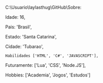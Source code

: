   C:\Usuario\laylasthug\GitHub\Sobre:

   Idade: 16,

   Pais: 'Brasil',

   Estado: 'Santa Catarina',

   Cidade: 'Tubarao', 
                
    Habilidades ['HTML', 'C#', 'JAVASCRIPT'],

   Futuramente: ['Lua', 'CSS', 'Node.JS'],

   Hobbies: ['Academia', 'Jogos', 'Estudos']

